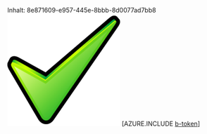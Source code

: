 Inhalt: 8e871609-e957-445e-8bbb-8d0077ad7bb8![Bild](8e0b3617-57a5-4782-a372-a150eb9c4208.png)
[AZURE.INCLUDE [b-token](8a8a96a1-5f1d-4628-938a-e6259cdd8769.md)]

